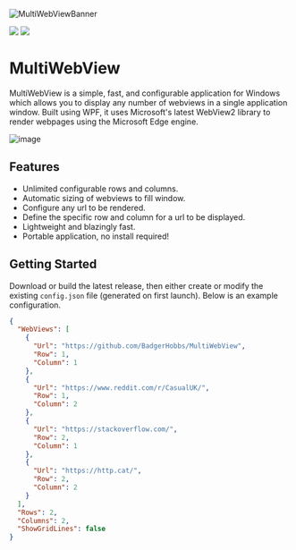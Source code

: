 
![MultiWebViewBanner](https://user-images.githubusercontent.com/23462440/188020773-11165258-13f7-495b-b22a-890085a22a72.png)

![](https://img.shields.io/github/downloads/BadgerHobbs/MultiWebView/total)
![](https://img.shields.io/github/v/tag/BadgerHobbs/MultiWebView?label=Latest%20Release)

# MultiWebView
MultiWebView is a simple, fast, and configurable application for Windows which allows you to display any number of webviews in a single application window. Built using WPF, it uses Microsoft's latest WebView2 library to render webpages using the Microsoft Edge engine.

![image](https://user-images.githubusercontent.com/23462440/188022719-f9685696-8e09-48f5-af78-49816d6cfcb2.png)

## Features

- Unlimited configurable rows and columns.
- Automatic sizing of webviews to fill window.
- Configure any url to be rendered.
- Define the specific row and column for a url to be displayed.
- Lightweight and blazingly fast.
- Portable application, no install required!

## Getting Started
Download or build the latest release, then either create or modify the existing `config.json` file (generated on first launch). Below is an example configuration.

```json
{
  "WebViews": [
    {
      "Url": "https://github.com/BadgerHobbs/MultiWebView",
      "Row": 1,
      "Column": 1
    },
    {
      "Url": "https://www.reddit.com/r/CasualUK/",
      "Row": 1,
      "Column": 2
    },
    {
      "Url": "https://stackoverflow.com/",
      "Row": 2,
      "Column": 1
    },
    {
      "Url": "https://http.cat/",
      "Row": 2,
      "Column": 2
    }
  ],
  "Rows": 2,
  "Columns": 2,
  "ShowGridLines": false
}
```
